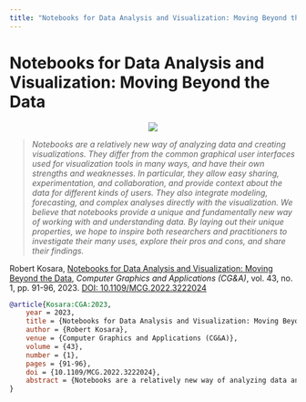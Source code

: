 ```yaml
---
title: "Notebooks for Data Analysis and Visualization: Moving Beyond the Data"
---
```


# Notebooks for Data Analysis and Visualization: Moving Beyond the Data

<p align="center"><img src="https://media.eagereyes.org/wp-content/uploads/2023/05/Kosara-CGA-2023-thumb.png" /></p>

> _Notebooks are a relatively new way of analyzing data and creating visualizations. They differ from the common graphical user interfaces used for visualization tools in many ways, and have their own strengths and weaknesses. In particular, they allow easy sharing, experimentation, and collaboration, and provide context about the data for different kinds of users. They also integrate modeling, forecasting, and complex analyses directly with the visualization. We believe that notebooks provide a unique and fundamentally new way of working with and understanding data. By laying out their unique properties, we hope to inspire both researchers and practitioners to investigate their many uses, explore their pros and cons, and share their findings._

Robert Kosara, <a href="https://media.eagereyes.org/papers/2023/Kosara-CGA-2023.pdf" target="_blank">Notebooks for Data Analysis and Visualization: Moving Beyond the Data</a>, _Computer Graphics and Applications (CG&A)_, vol. 43, no. 1, pp. 91-96, 2023. <a href="https://dx.doi.org/10.1109/MCG.2022.3222024" target="_new">DOI: 10.1109/MCG.2022.3222024</a>


```bibtex
@article{Kosara:CGA:2023,
	year = 2023,
	title = {Notebooks for Data Analysis and Visualization: Moving Beyond the Data},
	author = {Robert Kosara},
	venue = {Computer Graphics and Applications (CG&A)},
	volume = {43},
	number = {1},
	pages = {91-96},
	doi = {10.1109/MCG.2022.3222024},
	abstract = {Notebooks are a relatively new way of analyzing data and creating visualizations. They differ from the common graphical user interfaces used for visualization tools in many ways, and have their own strengths and weaknesses. In particular, they allow easy sharing, experimentation, and collaboration, and provide context about the data for different kinds of users. They also integrate modeling, forecasting, and complex analyses directly with the visualization. We believe that notebooks provide a unique and fundamentally new way of working with and understanding data. By laying out their unique properties, we hope to inspire both researchers and practitioners to investigate their many uses, explore their pros and cons, and share their findings.},
}
```

